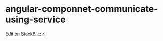 # angular-componnet-communicate-using-service

[Edit on StackBlitz ⚡️](https://stackblitz.com/edit/angular-componnet-communicate-using-service)